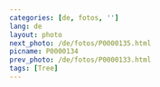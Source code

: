 ```yaml
---
categories: [de, fotos, '']
lang: de
layout: photo
next_photo: /de/fotos/P0000135.html
picname: P0000134
prev_photo: /de/fotos/P0000133.html
tags: [Tree]
---
```

